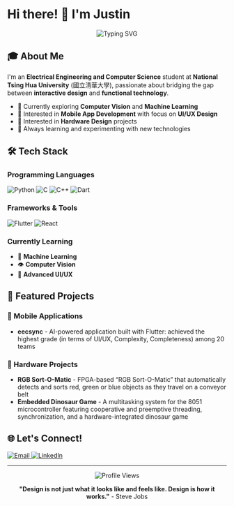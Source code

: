 # Hi there! 👋 I'm Justin

<div align="center">
  <img src="https://readme-typing-svg.herokuapp.com?font=Fira+Code&pause=1000&color=36BCF7&center=true&vCenter=true&width=435&lines=EECS+Student+%40+NTHU;App+Developer+%26+Designer;Hardware+Enthusiast;AI%2FML+Learner" alt="Typing SVG" />
</div>

## 🎓 About Me

I'm an **Electrical Engineering and Computer Science** student at **National Tsing Hua University** (國立清華大學), passionate about bridging the gap between **interactive design** and **functional technology**.

- 🔭 Currently exploring **Computer Vision** and **Machine Learning**
- 📱 Interested in **Mobile App Development** with focus on **UI/UX Design**
- 🔧 Interested in **Hardware Design** projects
- 🌱 Always learning and experimenting with new technologies

## 🛠️ Tech Stack

### Programming Languages
<p align="left">
  <img src="https://img.shields.io/badge/Python-3776AB?style=for-the-badge&logo=python&logoColor=white" alt="Python"/>
  <img src="https://img.shields.io/badge/C-00599C?style=for-the-badge&logo=c&logoColor=white" alt="C"/>
  <img src="https://img.shields.io/badge/C++-00599C?style=for-the-badge&logo=cplusplus&logoColor=white" alt="C++"/>
  <img src="https://img.shields.io/badge/Dart-0175C2?style=for-the-badge&logo=dart&logoColor=white" alt="Dart"/>
</p>

### Frameworks & Tools
<p align="left">
  <img src="https://img.shields.io/badge/Flutter-02569B?style=for-the-badge&logo=flutter&logoColor=white" alt="Flutter"/>
  <img src="https://img.shields.io/badge/React-20232A?style=for-the-badge&logo=react&logoColor=61DAFB" alt="React"/>
</p>

### Currently Learning
- 🤖 **Machine Learning**
- 👁️ **Computer Vision** 
- 🎨 **Advanced UI/UX** 

## 🚀 Featured Projects

### 📱 Mobile Applications
- **eecsync** - AI-powered application built with Flutter: achieved the highest grade (in terms of UI/UX, Complexity, Completeness) among 20 teams

### 🔧 Hardware Projects
- **RGB Sort-O-Matic** - FPGA-based “RGB Sort-O-Matic” that automatically detects and sorts red, green or blue objects as they travel on a conveyor belt
- **Embedded Dinosaur Game** - A multitasking system for the 8051 microcontroller featuring cooperative and preemptive threading, synchronization, and a hardware-integrated dinosaur game

## 🌐 Let's Connect!

<p align="left">
  <a href="mailto:jthiadi@gmail.com">
    <img src="https://img.shields.io/badge/Email-D14836?style=for-the-badge&logo=gmail&logoColor=white" alt="Email"/>
  </a>
  <a href="https://linkedin.com/jthiadi">
    <img src="https://img.shields.io/badge/LinkedIn-0077B5?style=for-the-badge&logo=linkedin&logoColor=white" alt="LinkedIn"/>
  </a>
</p>

---

<div align="center">
  <img src="https://komarev.com/ghpvc/?username=YOUR_USERNAME&color=blueviolet&style=flat-square&label=Profile+Views" alt="Profile Views"/>
</div>

<div align="center">
  
  **"Design is not just what it looks like and feels like. Design is how it works."** - Steve Jobs
  
</div>
